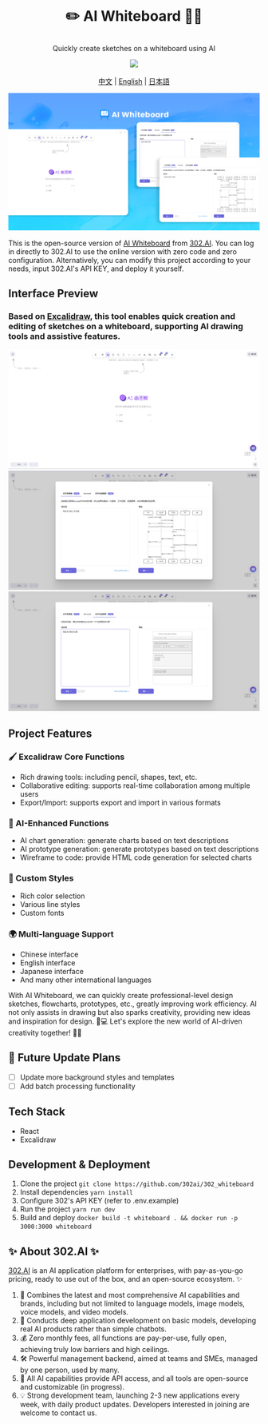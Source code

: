 # <p align="center">✏️ AI Whiteboard 🚀✨</p>
<p align="center">Quickly create sketches on a whiteboard using AI</p>
<p align="center"><a href="https://302.ai/tools/whiteboard/" target="blank"><img src="https://file.302ai.cn/gpt/imgs/github/302_badge.png" /></a></p >
<p align="center"><a href="README_zh.md">中文</a> | <a href="README.md">English</a> | <a href="README_ja.md">日本語</a></p>

![Interface Preview](docs/302_Whiteboard_en.png)

This is the open-source version of [AI Whiteboard](https://302.ai/tools/whiteboard/) from [302.AI](https://302.ai).
You can log in directly to 302.AI to use the online version with zero code and zero configuration.
Alternatively, you can modify this project according to your needs, input 302.AI's API KEY, and deploy it yourself.

## Interface Preview
### Based on <a href="https://github.com/excalidraw/excalidraw">Excalidraw</a>, this tool enables quick creation and editing of sketches on a whiteboard, supporting AI drawing tools and assistive features.
![Interface Preview](docs/画图板.png)
![Interface Preview](docs/画图版1.png)
![Interface Preview](docs/画图板2.png)

## Project Features
### 🖌️ Excalidraw Core Functions
   - Rich drawing tools: including pencil, shapes, text, etc.
   - Collaborative editing: supports real-time collaboration among multiple users
   - Export/Import: supports export and import in various formats

### 🤖 AI-Enhanced Functions
   - AI chart generation: generate charts based on text descriptions
   - AI prototype generation: generate prototypes based on text descriptions
   - Wireframe to code: provide HTML code generation for selected charts

### 🎨 Custom Styles
   - Rich color selection
   - Various line styles
   - Custom fonts

### 🌍 Multi-language Support
  - Chinese interface
  - English interface
  - Japanese interface
  - And many other international languages

With AI Whiteboard, we can quickly create professional-level design sketches, flowcharts, prototypes, etc., greatly improving work efficiency. AI not only assists in drawing but also sparks creativity, providing new ideas and inspiration for design. 🎉💻 Let's explore the new world of AI-driven creativity together! 🌟🚀

## 🚩 Future Update Plans
- [ ] Update more background styles and templates
- [ ] Add batch processing functionality

## Tech Stack
- React
- Excalidraw

## Development & Deployment
1. Clone the project `git clone https://github.com/302ai/302_whiteboard`
2. Install dependencies `yarn install`
3. Configure 302's API KEY (refer to .env.example)
4. Run the project `yarn run dev`
5. Build and deploy `docker build -t whiteboard . && docker run -p 3000:3000 whiteboard`

## ✨ About 302.AI ✨
[302.AI](https://302.ai) is an AI application platform for enterprises, with pay-as-you-go pricing, ready to use out of the box, and an open-source ecosystem. ✨
1. 🧠 Combines the latest and most comprehensive AI capabilities and brands, including but not limited to language models, image models, voice models, and video models.
2. 🚀 Conducts deep application development on basic models, developing real AI products rather than simple chatbots.
3. 💰 Zero monthly fees, all functions are pay-per-use, fully open, achieving truly low barriers and high ceilings.
4. 🛠 Powerful management backend, aimed at teams and SMEs, managed by one person, used by many.
5. 🔗 All AI capabilities provide API access, and all tools are open-source and customizable (in progress).
6. 💡 Strong development team, launching 2-3 new applications every week, with daily product updates. Developers interested in joining are welcome to contact us.